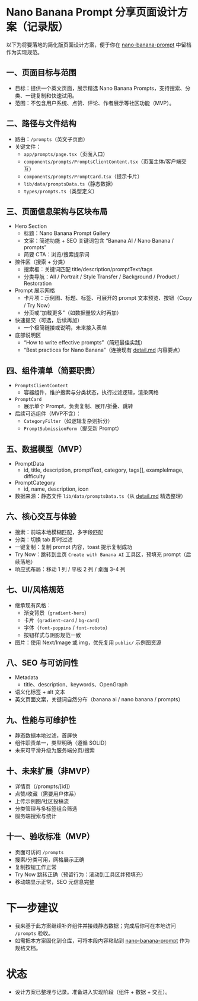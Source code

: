 
# Nano Banana Prompt 分享页面设计方案（记录版）

以下为将要落地的简化版页面设计方案，便于你在 [nano-banana-prompt](cci:7://file:///d:/xiangyi/project/banana-ai/nano-banana-prompt:0:0-0:0) 中留档作为实现规范。

## 一、页面目标与范围
- 目标：提供一个英文页面，展示精选 Nano Banana Prompts，支持搜索、分类、一键复制和快速试用。
- 范围：不包含用户系统、点赞、评论、作者展示等社区功能（MVP）。

## 二、路径与文件结构
- 路由：`/prompts`（英文子页面）
- 关键文件：
  - `app/prompts/page.tsx`（页面入口）
  - `components/prompts/PromptsClientContent.tsx`（页面主体/客户端交互）
  - `components/prompts/PromptCard.tsx`（提示卡片）
  - `lib/data/promptsData.ts`（静态数据）
  - `types/prompts.ts`（类型定义）

## 三、页面信息架构与区块布局
- Hero Section
  - 标题：Nano Banana Prompt Gallery
  - 文案：简述功能 + SEO 关键词包含 “Banana AI / Nano Banana / prompts”
  - 简要 CTA：浏览/搜索提示词
- 控件区（搜索 + 分类）
  - 搜索框：关键词匹配 title/description/promptText/tags
  - 分类导航：All / Portrait / Style Transfer / Background / Product / Restoration
- Prompt 展示网格
  - 卡片项：示例图、标题、标签、可展开的 prompt 文本预览、按钮（Copy / Try Now）
  - 分页或“加载更多”（如数据量较大时再加）
- 快速提交（可选，后续再加）
  - 一个极简链接或说明，未来接入表单
- 底部说明区
  - “How to write effective prompts”（简短最佳实践）
  - “Best practices for Nano Banana”（连接现有 [detail.md](cci:7://file:///d:/xiangyi/project/banana-ai/detail.md:0:0-0:0) 内容要点）

## 四、组件清单（简要职责）
- `PromptsClientContent`
  - 容器组件，维护搜索与分类状态，执行过滤逻辑，渲染网格
- `PromptCard`
  - 展示单个 Prompt，负责复制、展开/折叠、跳转
- 后续可选组件（MVP不含）：
  - `CategoryFilter`（如逻辑复杂则拆分）
  - `PromptSubmissionForm`（提交新 Prompt）

## 五、数据模型（MVP）
- PromptData
  - id, title, description, promptText, category, tags[], exampleImage, difficulty
- PromptCategory
  - id, name, description, icon
- 数据来源：静态文件 `lib/data/promptsData.ts`（从 [detail.md](cci:7://file:///d:/xiangyi/project/banana-ai/detail.md:0:0-0:0) 精选整理）

## 六、核心交互与体验
- 搜索：前端本地模糊匹配，多字段匹配
- 分类：切换 tab 即时过滤
- 一键复制：复制 prompt 内容，toast 提示复制成功
- Try Now：跳转到主页 `Create with Banana AI` 工具区，预填充 prompt（后续落地）
- 响应式布局：移动 1 列 / 平板 2 列 / 桌面 3-4 列

## 七、UI/风格规范
- 继承现有风格：
  - 渐变背景（`gradient-hero`）
  - 卡片（`gradient-card` / `bg-card`）
  - 字体（`font-poppins` / `font-roboto`）
  - 按钮样式与阴影规范一致
- 图片：使用 Next/Image 或 img，优先复用 `public/` 示例图资源

## 八、SEO 与可访问性
- Metadata
  - title、description、keywords、OpenGraph
- 语义化标签 + alt 文本
- 英文页面文案，关键词自然分布（banana ai / nano banana / prompts）

## 九、性能与可维护性
- 静态数据本地过滤，首屏快
- 组件职责单一，类型明确（遵循 SOLID）
- 未来可平滑升级为服务端分页/搜索

## 十、未来扩展（非MVP）
- 详情页（/prompts/[id]）
- 点赞/收藏（需要用户体系）
- 上传示例图/社区投稿流
- 分类管理与多标签组合筛选
- 服务端搜索与统计

## 十一、验收标准（MVP）
- 页面可访问 `/prompts`
- 搜索/分类可用，网格展示正确
- 复制按钮工作正常
- Try Now 跳转正确（预留行为：滚动到工具区并预填充）
- 移动端显示正常，SEO 元信息完整

# 下一步建议
- 我来基于此方案继续补齐组件并接线静态数据；完成后你可在本地访问 `/prompts` 验收。
- 如需把本方案固化到仓库，可将本段内容粘贴到 [nano-banana-prompt](cci:7://file:///d:/xiangyi/project/banana-ai/nano-banana-prompt:0:0-0:0) 作为规格文档。

# 状态
- 设计方案已整理与记录。准备进入实现阶段（组件 + 数据 + 交互）。
